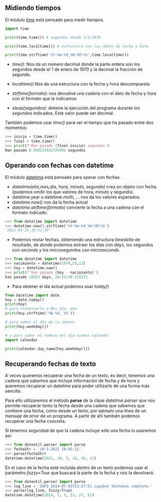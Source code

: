 ## Midiendo tiempos

El módulo *[time](https://docs.python.org/3/library/time.html)* está pensado para medir tiempos. 

```python
import time

print(time.time()) # segundos desde 1/1/1970

print(time.localtime()) # estructura con los datos de fecha y hora 

print(time.strftime('%Y-%m-%d_%H:%M:%S',time.localtime())
```
* *time()*: Nos da un número decimal donde la parte entera son los segundos desde el 1 de enero de 1970 y la decimal la fracción de segundo.

* *localtime()* Nos da una estructura con la fecha y hora descompuesta

* *strftime(formato)*: nos devuelve una cadena con el dato de fecha y hora con el formato que le indicamos

* *sleep(segundos)*: detiene la ejecución del programa durante los *segundos* indicados. Este valor puede ser decimal.

También podemos usar *time()* para ver el tiempo que ha pasado entre dos momentos:

```python
>>> inicio = time.time()
>>> final = time.time()
>>> print(f'Han pasado {final-inicio} segundos')
Han pasado 8.950223922729492 segundos
```

## Operando con fechas con datetime

El módulo [datetime](https://docs.python.org/3/library/datetime.html) está pensado para operar con fechas.

* *datetime(año,mes,dia, hora, minuto, segundo)* crea un objeto con fecha (podemos omitir los que valores de hora, minuto y segundo).
* datetime.year o datetime.moth, ... nos da los valores esperados.
* *datetime.now()* nos da la fecha actual
* *datetime.strftime(formato)* convierte la fecha a una cadena con el formato indicado:
```python
>>> from datetime import datetime
>>> datetime.now().strftime('%Y-%m-%d_%H:%M:%S')
'2021-03-25_20:52:38'
```

* Podemos restar fechas, obteniendo una estructura *timedelta* de resultado, de donde podemos extraer los días con *days*, los segundos con *seconds* y los microsegundos con *microseconds*.

```python
>>> from datetime import datetime
>>> nacimiento = datetime(1970,25,12)
>>> hoy = datetime.now()
>>> print(f'han pasado {hoy - nacimiento}')
han pasado 18353 days, 20:32:50.215371
```

* Para obtener el día actual podemos usar *today()*

```python
from datetime import date
hoy = date.today()
print(hoy)
# para formatearlo a Mes día, año
print(hoy.strftime('%B %d, %Y'))

# para saber el día de la semana
print(hoy.weekday())

# y para saber el nombre del día usamos calendar
import calendar

print(calendar.day_name[hoy.weekday()])
```

## Recuperando fechas de texto

A veces queremos recuperar una fecha de un texto, es decir, tenemos una cadena que sabemos que incluye información de fecha y de hora y queremos recuperar un datetime para poder utilizarlo de una forma más sencilla.

Para ello utilizaremos el método **parse** de la clase *datetime.parser* que nos permite recuperar tanto la fecha desde una cadena que sabemos que contiene una fecha, como desde un texto, por ejemplo una línea de un mensaje de error de un programa. A partir de ahí también podemos recuperar una fecha concreta.

Si tenemos seguridad de que la cadena incluye sólo una fecha lo usaremos así:

```python
>>> from dateutil.parser import parse
>>> fechaStr = '10-5-2021 18:45:12'
>>> parse(fechaStr)
datetime.datetime(2021, 10, 5, 18, 45, 12)
```

En el caso de la fecha esté incluída dentro de un texto podemos usar el parámetro *fuzzy=True* que buscará la parte de la fecha y nos la devolverá:

```python
>>> from dateutil.parser import parse
>>> log_line = 'INFO 2014-07-03T23:27:51 supybot Shutdown complete.'
>>> parse(log_line, fuzzy=True)
datetime.datetime(2014, 7, 3, 23, 27, 51)
```
